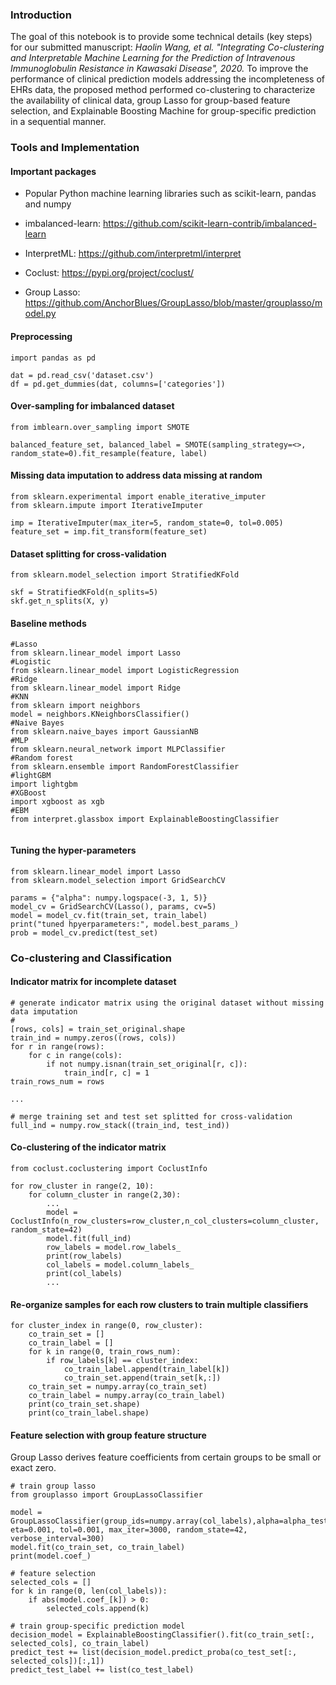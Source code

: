 ### Introduction
The goal of this notebook is to provide some technical details (key steps) for our submitted manuscript: *Haolin Wang, et al. "Integrating Co-clustering and Interpretable Machine Learning for the Prediction of Intravenous Immunoglobulin Resistance in Kawasaki Disease", 2020.* 
To improve the performance of clinical prediction models addressing the incompleteness of EHRs data, the proposed method performed co-clustering to characterize the availability of clinical data, group Lasso for group-based feature selection, and Explainable Boosting Machine for group-specific prediction in a sequential manner.



### Tools and Implementation

#### Important packages

- Popular Python machine learning libraries such as scikit-learn, pandas and numpy

- imbalanced-learn: https://github.com/scikit-learn-contrib/imbalanced-learn

- InterpretML: https://github.com/interpretml/interpret

- Coclust: https://pypi.org/project/coclust/

- Group Lasso: https://github.com/AnchorBlues/GroupLasso/blob/master/grouplasso/model.py

#### Preprocessing

```
import pandas as pd

dat = pd.read_csv('dataset.csv')
df = pd.get_dummies(dat, columns=['categories'])
```

#### Over-sampling for imbalanced dataset

```
from imblearn.over_sampling import SMOTE

balanced_feature_set, balanced_label = SMOTE(sampling_strategy=<>, random_state=0).fit_resample(feature, label)
```

#### Missing data imputation to address data missing at random

```
from sklearn.experimental import enable_iterative_imputer
from sklearn.impute import IterativeImputer

imp = IterativeImputer(max_iter=5, random_state=0, tol=0.005)
feature_set = imp.fit_transform(feature_set)
```

#### Dataset splitting for cross-validation

```
from sklearn.model_selection import StratifiedKFold

skf = StratifiedKFold(n_splits=5)
skf.get_n_splits(X, y)
```

#### Baseline methods

```
#Lasso
from sklearn.linear_model import Lasso
#Logistic
from sklearn.linear_model import LogisticRegression
#Ridge
from sklearn.linear_model import Ridge
#KNN
from sklearn import neighbors
model = neighbors.KNeighborsClassifier()
#Naive Bayes
from sklearn.naive_bayes import GaussianNB
#MLP
from sklearn.neural_network import MLPClassifier
#Random forest
from sklearn.ensemble import RandomForestClassifier
#lightGBM
import lightgbm 
#XGBoost
import xgboost as xgb
#EBM
from interpret.glassbox import ExplainableBoostingClassifier


```

#### Tuning the hyper-parameters

```
from sklearn.linear_model import Lasso
from sklearn.model_selection import GridSearchCV

params = {"alpha": numpy.logspace(-3, 1, 5)}
model_cv = GridSearchCV(Lasso(), params, cv=5)
model = model_cv.fit(train_set, train_label)
print("tuned hpyerparameters:", model.best_params_)
prob = model_cv.predict(test_set)
```



### Co-clustering and Classification

#### Indicator matrix for incomplete dataset

```
# generate indicator matrix using the original dataset without missing data imputation
# 
[rows, cols] = train_set_original.shape
train_ind = numpy.zeros((rows, cols))
for r in range(rows):
	for c in range(cols):
		if not numpy.isnan(train_set_original[r, c]):
			train_ind[r, c] = 1
train_rows_num = rows

...

# merge training set and test set splitted for cross-validation
full_ind = numpy.row_stack((train_ind, test_ind))
```

#### Co-clustering of the indicator matrix 

```
from coclust.coclustering import CoclustInfo

for row_cluster in range(2, 10):
	for column_cluster in range(2,30):
		...
        model = CoclustInfo(n_row_clusters=row_cluster,n_col_clusters=column_cluster, random_state=42)
        model.fit(full_ind)
        row_labels = model.row_labels_
        print(row_labels)
        col_labels = model.column_labels_
        print(col_labels)
        ...
```

#### Re-organize samples for each row clusters to train multiple classifiers

```
for cluster_index in range(0, row_cluster):
	co_train_set = []
	co_train_label = []
	for k in range(0, train_rows_num):
		if row_labels[k] == cluster_index:
			co_train_label.append(train_label[k])
			co_train_set.append(train_set[k,:])
	co_train_set = numpy.array(co_train_set)
	co_train_label = numpy.array(co_train_label)
	print(co_train_set.shape)
	print(co_train_label.shape)
```

#### Feature selection with group feature structure

Group Lasso derives feature coefficients from certain groups to be small or exact zero. 

```
# train group lasso
from grouplasso import GroupLassoClassifier

model = GroupLassoClassifier(group_ids=numpy.array(col_labels),alpha=alpha_test, eta=0.001, tol=0.001, max_iter=3000, random_state=42, verbose_interval=300)
model.fit(co_train_set, co_train_label)
print(model.coef_)

# feature selection
selected_cols = []
for k in range(0, len(col_labels)):
	if abs(model.coef_[k]) > 0:
		selected_cols.append(k)

# train group-specific prediction model
decision_model = ExplainableBoostingClassifier().fit(co_train_set[:, selected_cols], co_train_label)
predict_test += list(decision_model.predict_proba(co_test_set[:, selected_cols])[:,1])
predict_test_label += list(co_test_label)
```

